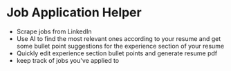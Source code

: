 # Job Application Helper

- Scrape jobs from LinkedIn
- Use AI to find the most relevant ones according to your resume and get some bullet point suggestions for the experience section of your resume
- Quickly edit experience section bullet points and generate resume pdf
- keep track of jobs you've applied to
